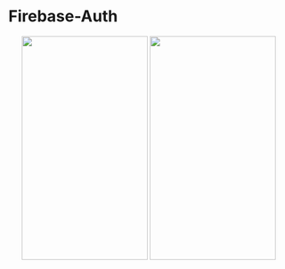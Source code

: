 # Firebase-Auth

<p align="center">
<img src="https://s1.postimg.org/55r1wf5p4t/IMG_2518.png" width="226" height="403"/> <img src="https://s1.postimg.org/713mp1hhlb/IMG_2519.png" width="226" height="403"/>
 </p>
